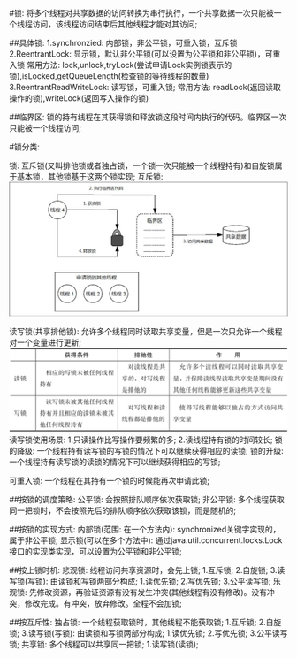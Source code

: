 #锁: 将多个线程对共享数据的访问转换为串行执行，一个共享数据一次只能被一个线程访问，该线程访问结束后其他线程才能对其访问;

##具体锁:
1.synchronzied: 内部锁，非公平锁，可重入锁，互斥锁
2.ReentrantLock: 显示锁，默认非公平锁(可以设置为公平锁和非公平锁)，可重入锁
    常用方法: lock,unlock,tryLock(尝试申请Lock实例锁表示的锁),isLocked,getQueueLength(检查锁的等待线程的数量)
3.ReentrantReadWriteLock: 读写锁，可重入锁;
    常用方法: readLock(返回读取操作的锁),writeLock(返回写入操作的锁)

##临界区: 锁的持有线程在其获得锁和释放锁这段时间内执行的代码。临界区一次只能被一个线程访问;

#锁分类:

锁: 互斥锁(又叫排他锁或者独占锁，一个锁一次只能被一个线程持有)和自旋锁属于基本锁，其他锁基于这两个锁实现;
互斥锁:![img.png](img.png) 

读写锁(共享排他锁): 允许多个线程同时读取共享变量，但是一次只允许一个线程对一个变量进行更新;  
![img_1.png](img_1.png)  
读写锁使用场景:
    1.只读操作比写操作要频繁的多;
    2.读线程持有锁的时间较长;
锁的降级: 一个线程持有读写锁的写锁的情况下可以继续获得相应的读锁;
锁的升级: 一个线程持有读写锁的读锁的情况下可以继续获得相应的写锁;

可重入锁: 一个线程在其持有一个锁的时候能再次申请此锁;

##按锁的调度策略:
公平锁: 会按照排队顺序依次获取锁;
非公平锁: 多个线程获取同一把锁时，不会按照先后的排队顺序依次获取该锁，而是随机的;

##按锁的实现方式:
内部锁(范围: 在一个方法内): synchronized关键字实现的，属于非公平锁;
显示锁(可以在多个方法中): 通过java.util.concurrent.locks.Lock接口的实现类实现，可以设置为公平锁和非公平锁;

##按上锁时机:
悲观锁: 线程访问共享资源时，会先上锁;
    1.互斥锁;
    2.自旋锁;
    3.读写锁(写锁): 由读锁和写锁两部分构成;
        1.读优先锁;
        2.写优先锁;
        3.公平读写锁;
乐观锁: 先修改资源，再验证资源有没有发生冲突(其他线程有没有修改)。没有冲突，修改完成。有冲突，放弃修改。全程不会加锁;   

##按互斥性:
独占锁: 一个线程获取锁时，其他线程不能获取锁;
    1.互斥锁;
    2.自旋锁;
    3.读写锁(写锁): 由读锁和写锁两部分构成;
        1.读优先锁;
        2.写优先锁;
        3.公平读写锁;
共享锁: 多个线程可以共享同一把锁;
    1.读写锁(读锁);